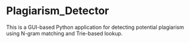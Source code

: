 # Plagiarism_Detector
This is a GUI-based Python application for detecting potential plagiarism using N-gram matching and Trie-based lookup.
